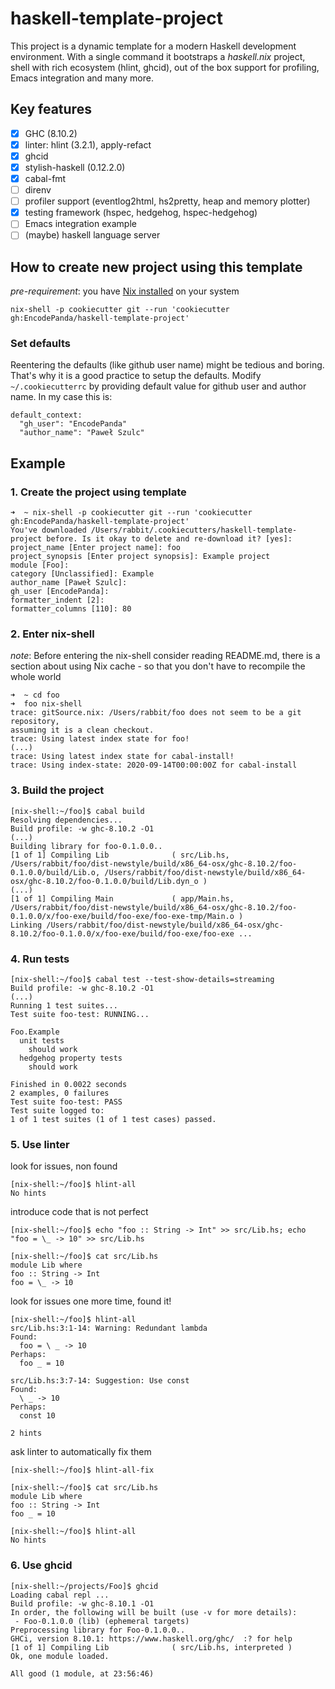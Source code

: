 # haskell-template-project

This project is a dynamic template for a modern Haskell development environment. With a single command it bootstraps a *haskell.nix* project, shell with rich ecosystem (hlint, ghcid), out of the box support for profiling, Emacs integration and many more.

## Key features

- [x] GHC (8.10.2)
- [x] linter: hlint (3.2.1), apply-refact
- [x] ghcid
- [x] stylish-haskell (0.12.2.0)
- [x] cabal-fmt
- [ ] direnv
- [ ] profiler support (eventlog2html, hs2pretty, heap and memory plotter)
- [x] testing framework (hspec, hedgehog, hspec-hedgehog)
- [ ] Emacs integration example
- [ ] (maybe) haskell language server

## How to create new project using this template

*pre-requirement*: you have [Nix installed](https://nixos.org/download.html) on your system

```
nix-shell -p cookiecutter git --run 'cookiecutter gh:EncodePanda/haskell-template-project'
```

### Set defaults

Reentering the defaults (like github user name) might be tedious and boring. That's why it is a good practice to setup the defaults.
Modify `~/.cookiecutterrc` by providing default value for github user and author name.
In my case this is:

```
default_context:
  "gh_user": "EncodePanda"
  "author_name": "Paweł Szulc"
```

## Example

### 1. Create the project using template

```
➜  ~ nix-shell -p cookiecutter git --run 'cookiecutter gh:EncodePanda/haskell-template-project'
You've downloaded /Users/rabbit/.cookiecutters/haskell-template-project before. Is it okay to delete and re-download it? [yes]:
project_name [Enter project name]: foo
project_synopsis [Enter project synopsis]: Example project
module [Foo]:
category [Unclassified]: Example
author_name [Paweł Szulc]:
gh_user [EncodePanda]:
formatter_indent [2]:
formatter_columns [110]: 80
```

### 2. Enter nix-shell

*note*: Before entering the nix-shell consider reading README.md, there is a section about using Nix cache - so that you don't have to recompile the whole world

```
➜  ~ cd foo
➜  foo nix-shell
trace: gitSource.nix: /Users/rabbit/foo does not seem to be a git repository,
assuming it is a clean checkout.
trace: Using latest index state for foo!
(...)
trace: Using latest index state for cabal-install!
trace: Using index-state: 2020-09-14T00:00:00Z for cabal-install
```

### 3. Build the project

```
[nix-shell:~/foo]$ cabal build
Resolving dependencies...
Build profile: -w ghc-8.10.2 -O1
(...)
Building library for foo-0.1.0.0..
[1 of 1] Compiling Lib              ( src/Lib.hs, /Users/rabbit/foo/dist-newstyle/build/x86_64-osx/ghc-8.10.2/foo-0.1.0.0/build/Lib.o, /Users/rabbit/foo/dist-newstyle/build/x86_64-osx/ghc-8.10.2/foo-0.1.0.0/build/Lib.dyn_o )
(...)
[1 of 1] Compiling Main             ( app/Main.hs, /Users/rabbit/foo/dist-newstyle/build/x86_64-osx/ghc-8.10.2/foo-0.1.0.0/x/foo-exe/build/foo-exe/foo-exe-tmp/Main.o )
Linking /Users/rabbit/foo/dist-newstyle/build/x86_64-osx/ghc-8.10.2/foo-0.1.0.0/x/foo-exe/build/foo-exe/foo-exe ...
```

### 4. Run tests

```
[nix-shell:~/foo]$ cabal test --test-show-details=streaming
Build profile: -w ghc-8.10.2 -O1
(...)
Running 1 test suites...
Test suite foo-test: RUNNING...

Foo.Example
  unit tests
    should work
  hedgehog property tests
    should work

Finished in 0.0022 seconds
2 examples, 0 failures
Test suite foo-test: PASS
Test suite logged to:
1 of 1 test suites (1 of 1 test cases) passed.

```

### 5. Use linter

look for issues, non found

```
[nix-shell:~/foo]$ hlint-all
No hints
```

introduce code that is not perfect

```
[nix-shell:~/foo]$ echo "foo :: String -> Int" >> src/Lib.hs; echo "foo = \_ -> 10" >> src/Lib.hs

[nix-shell:~/foo]$ cat src/Lib.hs
module Lib where
foo :: String -> Int
foo = \_ -> 10
```

look for issues one more time, found it!

```
[nix-shell:~/foo]$ hlint-all
src/Lib.hs:3:1-14: Warning: Redundant lambda
Found:
  foo = \ _ -> 10
Perhaps:
  foo _ = 10

src/Lib.hs:3:7-14: Suggestion: Use const
Found:
  \ _ -> 10
Perhaps:
  const 10

2 hints
```

ask linter to automatically fix them

```
[nix-shell:~/foo]$ hlint-all-fix

[nix-shell:~/foo]$ cat src/Lib.hs
module Lib where
foo :: String -> Int
foo _ = 10

[nix-shell:~/foo]$ hlint-all
No hints
```

### 6. Use ghcid

```
[nix-shell:~/projects/Foo]$ ghcid
Loading cabal repl ...
Build profile: -w ghc-8.10.1 -O1
In order, the following will be built (use -v for more details):
 - Foo-0.1.0.0 (lib) (ephemeral targets)
Preprocessing library for Foo-0.1.0.0..
GHCi, version 8.10.1: https://www.haskell.org/ghc/  :? for help
[1 of 1] Compiling Lib              ( src/Lib.hs, interpreted )
Ok, one module loaded.

All good (1 module, at 23:56:46)




```
